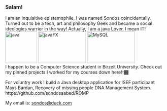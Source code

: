 <h3>Salam!</h3>
I am an inquisitive epistemophile, I was named Sondos coincidentally. Turned out to be a tech, art and philosophy Geek and became a social ideologies warrior in the way! 
Actually, I am a java Lover, I mean IT!
<div>
  <img alt="java" width="100px" height="100px" src="https://user-images.githubusercontent.com/65151701/159797551-1d99b861-b999-47aa-bdeb-4ed7012b8327.png">
  <img alt="javaFX" width="150px" height="100px" src="https://user-images.githubusercontent.com/65151701/159797654-5a58036d-efe1-43f8-9f4c-6f94c7d7bf37.png">
  <img alt="MySQL" width="150px" height="100px" src="https://user-images.githubusercontent.com/65151701/159797957-96a0fdd1-1814-4a29-a580-cf0a35227fb5.png"></br>
    I happen to be a Computer Science student in Birzeit University. Check out my pinned projects I worked for my courses down here!👇🏾 
</div>
<div> 
  <p>For voluntry work I build a Java desktop application for ISEF participant Mays Bardan, Recovery of missing people DNA Management System. https://github.com/sondosaabed/ROMP</p>
    <p>My email is: <a href = "mailto: sondos@duck.com">sondos@duck.com</a></p>
</div>
